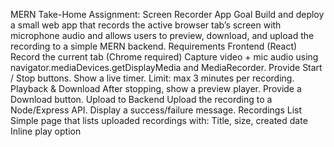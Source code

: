 MERN Take-Home Assignment: Screen Recorder App
Goal
Build and deploy a small web app that records the active browser tab’s screen with microphone audio and allows users to preview, download, and upload the recording to a simple MERN backend.
Requirements
Frontend (React)
Record the current tab (Chrome required)
Capture video + mic audio using navigator.mediaDevices.getDisplayMedia and MediaRecorder.
Provide Start / Stop buttons.
Show a live timer.
Limit: max 3 minutes per recording.
Playback & Download
After stopping, show a preview player.
Provide a Download button.
Upload to Backend
Upload the recording to a Node/Express API.
Display a success/failure message.
Recordings List
Simple page that lists uploaded recordings with:
Title, size, created date
Inline play option
